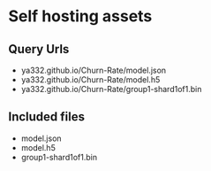 # Self hosting assets
## Query Urls
- ya332.github.io/Churn-Rate/model.json 
- ya332.github.io/Churn-Rate/model.h5
- ya332.github.io/Churn-Rate/group1-shard1of1.bin
## Included files
- model.json
- model.h5
- group1-shard1of1.bin